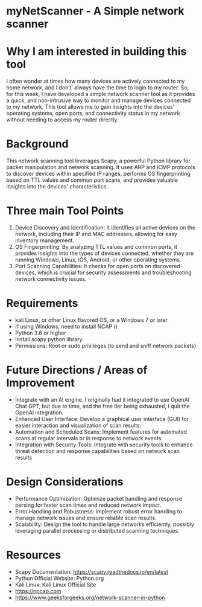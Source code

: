 
# myNetScanner - A Simple network scanner

# Why I am interested in building this tool
I often wonder at times how many devices are actively connected to my home network, and I don’t’ always have the time to login to my router.  So, for this week, I have developed a simple network scanner tool as it provides a quick, and non-intrusive way to monitor and manage devices connected to my network.  This tool allows me to gain insights into the devices' operating systems, open ports, and connectivity status in my network without needing to access my router directly.


# Background
This network scanning tool leverages Scapy, a powerful Python library for packet manipulation and network scanning. It uses ARP and ICMP protocols to discover devices within specified IP ranges, performs OS fingerprinting based on TTL values and common port scans, and provides valuable insights into the devices' characteristics.


# Three main Tool Points
1. Device Discovery and Identification: It identifies all active devices on the network, including their IP and MAC addresses, allowing for easy inventory management.
2. OS Fingerprinting: By analyzing TTL values and common ports, it provides insights into the types of devices connected, whether they are running Windows, Linux, iOS, Android, or other operating systems.
3. Port Scanning Capabilities: It checks for open ports on discovered devices, which is crucial for security assessments and troubleshooting network connectivity issues.

# Requirements
- kali Linux, or other Linux flavored OS, or a Windows 7 or later.
- If using Windows, need to install NCAP ()
- Python 3.6 or higher
- Install scapy python library 
- Permissions: Root or sudo privileges (to send and sniff network packets)

# Future Directions / Areas of Improvement
- Integrate with an AI engine. I originally had it integrated to use OpenAI Chat GPT, but due to time, and the free tier being exhausted, I quit the OpenAI integration.
- Enhanced User Interface: Develop a graphical user interface (GUI) for easier interaction and visualization of scan results.
- Automation and Scheduled Scans: Implement features for automated scans at regular intervals or in response to network events.
- Integration with Security Tools: Integrate with security tools to enhance threat detection and response capabilities based on network scan results

# Design Considerations
- Performance Optimization: Optimize packet handling and response parsing for faster scan times and reduced network impact.
- Error Handling and Robustness: Implement robust error handling to manage network issues and ensure reliable scan results.
- Scalability: Design the tool to handle large networks efficiently, possibly leveraging parallel processing or distributed scanning techniques.

# Resources	
- Scapy Documentation: https://scapy.readthedocs.io/en/latest
- Python Official Website: Python.org
- Kali Linux: Kali Linux Official Site
- https://npcap.com
- https://www.geeksforgeeks.org/network-scanner-in-python

